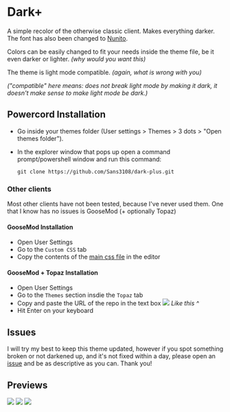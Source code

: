# Dark+
A simple recolor of the otherwise classic client. Makes everything darker. The font has also been changed to [Nunito](https://fonts.google.com/specimen/Nunito).

Colors can be easily changed to fit your needs inside the theme file, be it even darker or lighter. _(why would you want this)_

The theme is light mode compatible. _(again, what is wrong with you)_

_("compatible" here means: does not break light mode by making it dark, it doesn't make sense to make light mode be dark.)_

## Powercord Installation
- Go inside your themes folder (User settings > Themes > 3 dots > "Open themes folder").
- In the explorer window that pops up open a command prompt/powershell window and run this command:

  ```
  git clone https://github.com/Sans3108/dark-plus.git
  ```
### Other clients
Most other clients have not been tested, because I've never used them. One that I know has no issues is GooseMod (+ optionally Topaz)

#### GooseMod Installation
- Open User Settings
- Go to the `Custom CSS` tab
- Copy the contents of the [main css file](https://github.com/Sans3108/dark-plus/blob/master/fC7oUOUEEi4.css) in the editor

#### GooseMod + Topaz Installation
- Open User Settings
- Go to the `Themes` section insdie the `Topaz` tab
- Copy and paste the URL of the repo in the text box
![](https://media.discordapp.net/attachments/831566039141711872/1002916842337214554/unknown.png)
_Like this ^_
- Hit Enter on your keyboard

## Issues
I will try my best to keep this theme updated, however if you spot something broken or not darkened up, and it's not fixed within a day, please open an [issue](https://github.com/Sans3108/dark-plus/issues) and be as descriptive as you can. Thank you!

## Previews
![](https://media.discordapp.net/attachments/831566039141711872/961007236065394689/unknown.png)
![](https://media.discordapp.net/attachments/831566039141711872/961008026603630702/unknown.png)
![](https://media.discordapp.net/attachments/831566039141711872/961011256037343262/unknown.png)

